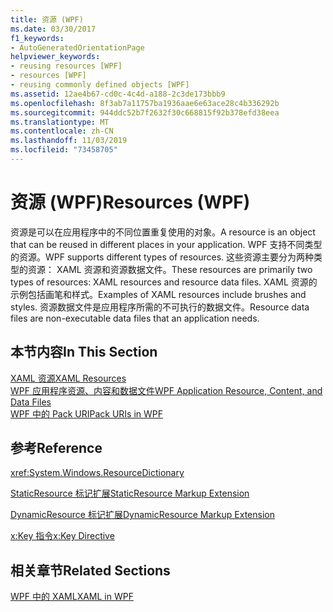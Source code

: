 ```yaml
---
title: 资源 (WPF)
ms.date: 03/30/2017
f1_keywords:
- AutoGeneratedOrientationPage
helpviewer_keywords:
- reusing resources [WPF]
- resources [WPF]
- reusing commonly defined objects [WPF]
ms.assetid: 12ae4b67-cd0c-4c4d-a188-2c3de173bbb9
ms.openlocfilehash: 8f3ab7a11757ba1936aae6e63ace28c4b336292b
ms.sourcegitcommit: 944ddc52b7f2632f30c668815f92b378efd38eea
ms.translationtype: MT
ms.contentlocale: zh-CN
ms.lasthandoff: 11/03/2019
ms.locfileid: "73458705"
---
```

# <a name="resources-wpf"></a><span data-ttu-id="9cf1f-102">资源 (WPF)</span><span class="sxs-lookup"><span data-stu-id="9cf1f-102">Resources (WPF)</span></span>
<span data-ttu-id="9cf1f-103">资源是可以在应用程序中的不同位置重复使用的对象。</span><span class="sxs-lookup"><span data-stu-id="9cf1f-103">A resource is an object that can be reused in different places in your application.</span></span> <span data-ttu-id="9cf1f-104">WPF 支持不同类型的资源。</span><span class="sxs-lookup"><span data-stu-id="9cf1f-104">WPF supports different types of resources.</span></span> <span data-ttu-id="9cf1f-105">这些资源主要分为两种类型的资源： XAML 资源和资源数据文件。</span><span class="sxs-lookup"><span data-stu-id="9cf1f-105">These resources are primarily two types of resources: XAML resources and resource data files.</span></span> <span data-ttu-id="9cf1f-106">XAML 资源的示例包括画笔和样式。</span><span class="sxs-lookup"><span data-stu-id="9cf1f-106">Examples of XAML resources include brushes and styles.</span></span> <span data-ttu-id="9cf1f-107">资源数据文件是应用程序所需的不可执行的数据文件。</span><span class="sxs-lookup"><span data-stu-id="9cf1f-107">Resource data files are non-executable data files that an application needs.</span></span>  
  
## <a name="in-this-section"></a><span data-ttu-id="9cf1f-108">本节内容</span><span class="sxs-lookup"><span data-stu-id="9cf1f-108">In This Section</span></span>  
 [<span data-ttu-id="9cf1f-109">XAML 资源</span><span class="sxs-lookup"><span data-stu-id="9cf1f-109">XAML Resources</span></span>](../../../desktop-wpf/fundamentals/xaml-resources-define.md)  
 [<span data-ttu-id="9cf1f-110">WPF 应用程序资源、内容和数据文件</span><span class="sxs-lookup"><span data-stu-id="9cf1f-110">WPF Application Resource, Content, and Data Files</span></span>](../app-development/wpf-application-resource-content-and-data-files.md)  
 [<span data-ttu-id="9cf1f-111">WPF 中的 Pack URI</span><span class="sxs-lookup"><span data-stu-id="9cf1f-111">Pack URIs in WPF</span></span>](../app-development/pack-uris-in-wpf.md)  
  
## <a name="reference"></a><span data-ttu-id="9cf1f-112">参考</span><span class="sxs-lookup"><span data-stu-id="9cf1f-112">Reference</span></span>  
 <xref:System.Windows.ResourceDictionary>  
  
 [<span data-ttu-id="9cf1f-113">StaticResource 标记扩展</span><span class="sxs-lookup"><span data-stu-id="9cf1f-113">StaticResource Markup Extension</span></span>](staticresource-markup-extension.md)  
  
 [<span data-ttu-id="9cf1f-114">DynamicResource 标记扩展</span><span class="sxs-lookup"><span data-stu-id="9cf1f-114">DynamicResource Markup Extension</span></span>](dynamicresource-markup-extension.md)  
  
 [<span data-ttu-id="9cf1f-115">x:Key 指令</span><span class="sxs-lookup"><span data-stu-id="9cf1f-115">x:Key Directive</span></span>](../../xaml-services/x-key-directive.md)  
  
## <a name="related-sections"></a><span data-ttu-id="9cf1f-116">相关章节</span><span class="sxs-lookup"><span data-stu-id="9cf1f-116">Related Sections</span></span>  
 [<span data-ttu-id="9cf1f-117">WPF 中的 XAML</span><span class="sxs-lookup"><span data-stu-id="9cf1f-117">XAML in WPF</span></span>](xaml-in-wpf.md)
